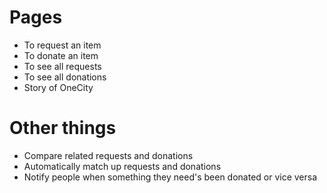 # Pages

- To request an item
- To donate an item
- To see all requests
- To see all donations
- Story of OneCity

# Other things

- Compare related requests and donations
- Automatically match up requests and donations
- Notify people when something they need's been donated or vice versa
